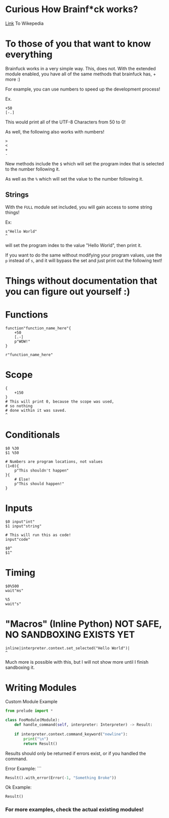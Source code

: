 
# Curious How Brainf\*ck works?
[Link](https://en.wikipedia.org/wiki/Brainfuck) To Wikepedia

# To those of you that want to know everything
Brainfuck works in a very simple way. This, does not. With the extended module enabled, you have all of the same methods that brainfuck has, + more :)

For example, you can use numbers to speed up the development process!

Ex.
```
+50
[-.]
```
This would print all of the UTF-8 Characters from 50 to 0!

As well, the following also works with numbers!
```
>
<
+
-
```

New methods include the `$` which will set the program index that is selected to the number following it.

As well as the `%` which will set the value to the number following it.

## Strings
With the `FULL` module set included, you will gain access to some string things!

Ex:
```
s"Hello World"
^
```
will set the program index to the value "Hello World", then print it.

If you want to do the same without modifying your program values, use the `p` instead of `s`, and it will bypass the set and just print out the following text!

# Things without documentation that you can figure out yourself :)
# Functions
```
function"function_name_here"{
	+50
	[.-]
	p"WOW!"
}

r"function_name_here"
```

# Scope
```
{
	+150
}
# This will print 0, because the scope was used, 
# so nothing 
# done within it was saved.
^
```

# Conditionals
```
$0 %30
$1 %50

# Numbers are program locations, not values
(1<0){
	p"This shouldn't happen"
}{
	# Else!
	p"This should happen!"
}
```

# Inputs
```
$0 input"int"
$1 input"string"

# This will run this as code!
input"code"

$0^
$1^
```

# Timing
```
$0%500
wait"ms"

%5
wait"s"
```

# "Macros" (Inline Python) **NOT SAFE, NO SANDBOXING EXISTS YET**
```
inline|interpreter.context.set_selected("Hello World")|
^
```
Much more is possible with this, but I will not show more until I finish sandboxing it.

# Writing Modules

Custom Module Example
```python
from prelude import *

class FooModule(Module):
	def handle_command(self, interpreter: Interpreter) -> Result:
	
	if interpreter.context.command_keyword("newline"):
		print("\n")
		return Result()

```

Results should only be returned if errors exist, or if you handled the command.

Error Example: ```
```python
Result().with_error(Error(-1, "Something Broke"))
```

Ok Example:
```python
Result()
```

### For more examples, check the actual existing modules!

